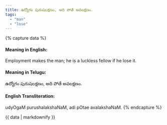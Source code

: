 ```yaml
---
title: ఉద్యోగం పురుషలక్షణం, అది పోతే అవలక్షణం.
tags:
  - "man"
  - "lose"
---
```


{% capture data %}
#### Meaning in English:
Employment makes the man; he is a luckless fellow if he lose it.

#### Meaning in Telugu:
ఉద్యోగం పురుషలక్షణం, అది పోతే అవలక్షణం.

#### English Transliteration:
udyOgaM purushalakshaNaM, adi pOtae avalakshaNaM.
{% endcapture %}

<div class="notice">{{ data | markdownify }}</div>

